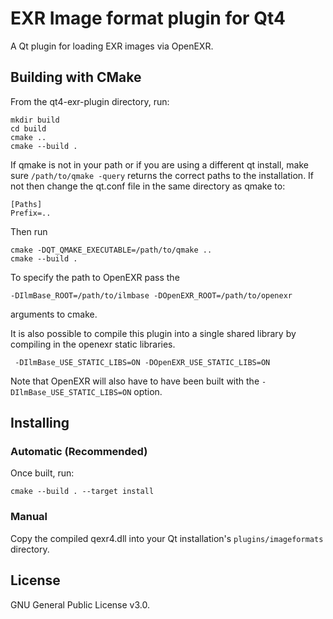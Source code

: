# EXR Image format plugin for Qt4
A Qt plugin for loading EXR images via OpenEXR.

## Building with CMake
From the qt4-exr-plugin directory, run:
```
mkdir build
cd build
cmake ..
cmake --build .
```

If qmake is not in your path or if you are using a different qt install,
make sure `/path/to/qmake -query` returns the correct paths to the installation.
If not then change the qt.conf file in the same directory as qmake to:
```
[Paths]
Prefix=..
```
Then run
```
cmake -DQT_QMAKE_EXECUTABLE=/path/to/qmake ..
cmake --build .
```

To specify the path to OpenEXR pass the
```
-DIlmBase_ROOT=/path/to/ilmbase -DOpenEXR_ROOT=/path/to/openexr
```
arguments to cmake.

It is also possible to compile this plugin into a single shared library by
compiling in the openexr static libraries.
```
 -DIlmBase_USE_STATIC_LIBS=ON -DOpenEXR_USE_STATIC_LIBS=ON
```
Note that OpenEXR will also have to have been built with the
`-DIlmBase_USE_STATIC_LIBS=ON` option.

## Installing
### Automatic (Recommended)
Once built, run:
```
cmake --build . --target install
```

### Manual
Copy the compiled qexr4.dll into your Qt installation's
`plugins/imageformats` directory.

## License
GNU General Public License v3.0.
